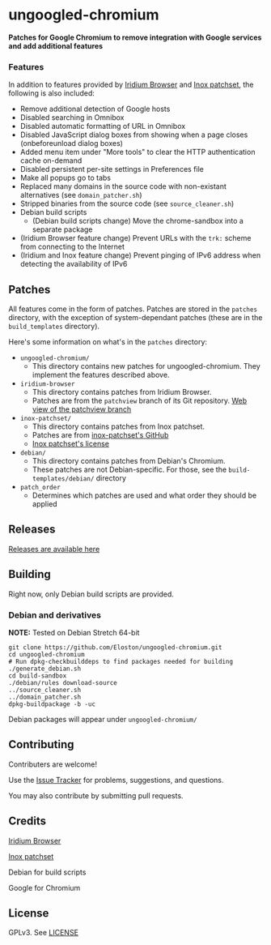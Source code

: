 # ungoogled-chromium
**Patches for Google Chromium to remove integration with Google services and add additional features**

### Features

In addition to features provided by [Iridium Browser](https://iridiumbrowser.de/) and [Inox patchset](https://github.com/gcarq/inox-patchset), the following is also included:
* Remove additional detection of Google hosts
* Disabled searching in Omnibox
* Disabled automatic formatting of URL in Omnibox
* Disabled JavaScript dialog boxes from showing when a page closes (onbeforeunload dialog boxes)
* Added menu item under "More tools" to clear the HTTP authentication cache on-demand
* Disabled persistent per-site settings in Preferences file
* Make all popups go to tabs
* Replaced many domains in the source code with non-existant alternatives (see `domain_patcher.sh`)
* Stripped binaries from the source code (see `source_cleaner.sh`)
* Debian build scripts
  * (Debian build scripts change) Move the chrome-sandbox into a separate package
* (Iridium Browser feature change) Prevent URLs with the `trk:` scheme from connecting to the Internet
* (Iridium and Inox feature change) Prevent pinging of IPv6 address when detecting the availability of IPv6

## Patches

All features come in the form of patches. Patches are stored in the `patches` directory, with the exception of system-dependant patches (these are in the `build_templates` directory).

Here's some information on what's in the `patches` directory:
* `ungoogled-chromium/`
  * This directory contains new patches for ungoogled-chromium. They implement the features described above.
* `iridium-browser`
  * This directory contains patches from Iridium Browser.
  * Patches are from the `patchview` branch of its Git repository. [Web view of the patchview branch](https://git.iridiumbrowser.de/cgit.cgi/iridium-browser/?h=patchview)
* `inox-patchset/`
  * This directory contains patches from Inox patchset.
  * Patches are from [inox-patchset's GitHub](https://github.com/gcarq/inox-patchset)
  * [Inox patchset's license](https://github.com/gcarq/inox-patchset/blob/master/LICENSE)
* `debian/`
  * This directory contains patches from Debian's Chromium.
  * These patches are not Debian-specific. For those, see the `build-templates/debian/` directory
* `patch_order`
  * Determines which patches are used and what order they should be applied

## Releases

[Releases are available here](/Eloston/ungoogled-chromium/releases)

## Building

Right now, only Debian build scripts are provided.

### Debian and derivatives
**NOTE:** Tested on Debian Stretch 64-bit

    git clone https://github.com/Eloston/ungoogled-chromium.git
    cd ungoogled-chromium
    # Run dpkg-checkbuilddeps to find packages needed for building
    ./generate_debian.sh
    cd build-sandbox
    ./debian/rules download-source
    ../source_cleaner.sh
    ../domain_patcher.sh
    dpkg-buildpackage -b -uc

Debian packages will appear under `ungoogled-chromium/`

## Contributing

Contributers are welcome!

Use the [Issue Tracker](/Eloston/ungoogled-chromium/issues) for problems, suggestions, and questions.

You may also contribute by submitting pull requests.

## Credits

[Iridium Browser](https://iridiumbrowser.de/)

[Inox patchset](https://github.com/gcarq/inox-patchset)

Debian for build scripts

Google for Chromium

## License

GPLv3. See [LICENSE](LICENSE)
